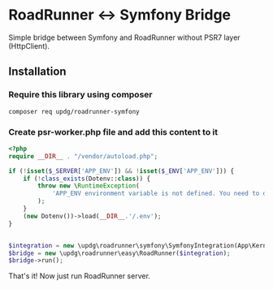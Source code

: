 # RoadRunner <-> Symfony Bridge

Simple bridge between Symfony and RoadRunner without PSR7 layer (HttpClient).

## Installation

### Require this library using composer

`composer req updg/roadrunner-symfony`

### Create psr-worker.php file and add this content to it

```php
<?php
require __DIR__ . "/vendor/autoload.php";

if (!isset($_SERVER['APP_ENV']) && !isset($_ENV['APP_ENV'])) {
    if (!class_exists(Dotenv::class)) {
        throw new \RuntimeException(
            'APP_ENV environment variable is not defined. You need to define environment variables for configuration or add "symfony/dotenv" as a Composer dependency to load variables from a .env file.'
        );
    }
    (new Dotenv())->load(__DIR__.'/.env');
}


$integration = new \updg\roadrunner\symfony\SymfonyIntegration(App\Kernel::class);
$bridge = new \updg\roadrunner\easy\RoadRunner($integration);
$bridge->run();
```

That's it! Now just run RoadRunner server.
